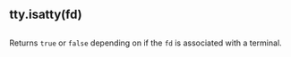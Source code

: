 ## tty.isatty(fd)

## 

Returns `true` or `false` depending on if the `fd` is associated with a
terminal.